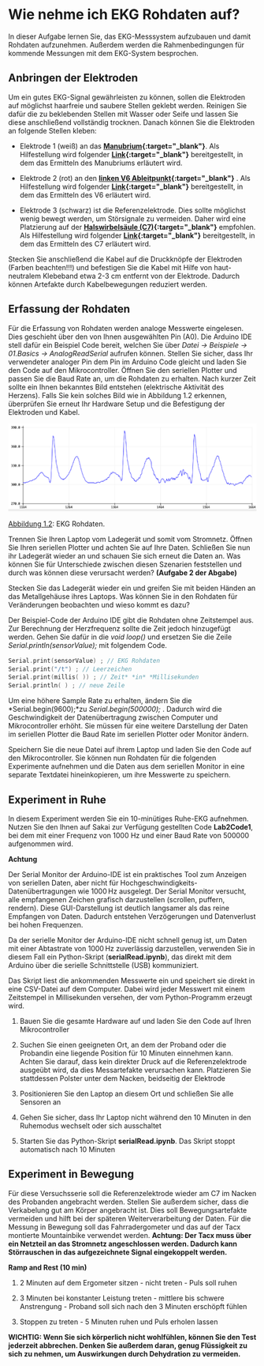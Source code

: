 # **Wie nehme ich EKG Rohdaten auf?**

In dieser Aufgabe lernen Sie, das EKG-Messsystem aufzubauen und damit Rohdaten aufzunehmen. Außerdem werden die Rahmenbedingungen für kommende
Messungen mit dem EKG-System besprochen.

## **Anbringen der Elektroden**
Um ein gutes EKG-Signal gewährleisten zu können, sollen die Elektroden
auf möglichst haarfreie und saubere Stellen geklebt werden. Reinigen Sie dafür die zu beklebenden Stellen mit Wasser oder Seife und lassen Sie diese anschließend vollständig trocknen. Danach können Sie die Elektroden an folgende Stellen kleben:

- Elektrode 1 (weiß) an das **[Manubrium](https://en.wikipedia.org/wiki/Sternum){:target="_blank"}**. Als Hilfestellung wird folgender **[Link](https://en.wikipedia.org/wiki/Sternum){:target="_blank"}** bereitgestellt, in dem das Ermitteln des Manubriums erläutert wird.

- Elektrode 2 (rot) an den **[linken V6 Ableitpunkt](https://en.wikipedia.org/wiki/Electrocardiography#/media/File:Precordial_leads_in_ECG.png){:target="_blank"}** . Als Hilfestellung wird folgender **[Link](https://en.wikipedia.org/wiki/Electrocardiography#/media/File:Precordial_leads_in_ECG.png){:target="_blank"}** bereitgestellt, in dem das Ermitteln des V6
erläutert wird.

- Elektrode 3 (schwarz) ist die Referenzelektrode. Dies sollte möglichst wenig bewegt werden, um Störsignale zu vermeiden. Daher wird eine Platzierung auf der **[Halswirbelsäule (C7)](https://de.wikipedia.org/wiki/Halswirbel){:target="_blank"}** empfohlen. Als Hilfestellung wird folgender **[Link](https://de.wikipedia.org/wiki/Halswirbel){:target="_blank"}** bereitgestellt, in dem das Ermitteln des C7
erläutert wird.

Stecken Sie anschließend die Kabel auf die Druckknöpfe der Elektroden
(Farben beachten!!!) und befestigen Sie die Kabel mit Hilfe von haut-neutralem Klebeband etwa 2-3 cm entfernt von der Elektrode. Dadurch können Artefakte durch Kabelbewegungen reduziert werden.

## **Erfassung der Rohdaten**
Für die Erfassung von Rohdaten werden analoge Messwerte eingelesen. Dies geschieht über den von Ihnen ausgewählten Pin (A0). Die Arduino IDE stell dafür ein Beispiel Code bereit, welchen Sie über *Datei → Beispiele → 01.Basics → AnalogReadSerial* aufrufen können. Stellen Sie sicher, dass Ihr verwendeter analoger Pin dem Pin im Arduino Code gleicht und laden Sie den Code auf den Mikrocontroller. Öffnen Sie den seriellen Plotter und passen Sie die Baud Rate an, um die Rohdaten zu erhalten. Nach kurzer Zeit sollte ein Ihnen bekanntes Bild entstehen (elektrische Aktivität des Herzens). Falls Sie kein solches Bild wie in Abbildung 1.2 erkennen, überprüfen Sie erneut Ihr Hardware Setup und die Befestigung der Elektroden
und Kabel.

![Abbildung 1.2](../assets/img/ekgRoh.bmp)

[Abbildung 1.2](../assets/img/ekgRoh.bmp): EKG Rohdaten.


Trennen Sie Ihren Laptop vom Ladegerät und somit vom Stromnetz. Öffnen Sie Ihren seriellen Plotter und achten Sie auf Ihre Daten. Schließen Sie nun ihr Ladegerät wieder an und schauen Sie sich erneut die Daten an.
Was können Sie für Unterschiede zwischen diesen Szenarien feststellen und durch was können diese verursacht werden? **(Aufgabe 2 der Abgabe)**

Stecken Sie das Ladegerät wieder ein und greifen Sie mit beiden Händen
an das Metallgehäuse ihres Laptops. Was können Sie in den Rohdaten für
Veränderungen beobachten und wieso kommt es dazu?

Der Beispiel-Code der Arduino IDE gibt die Rohdaten ohne Zeitstempel
aus. Zur Berechnung der Herzfrequenz sollte die Zeit jedoch hinzugefügt
werden. Gehen Sie dafür in die *void loop()* und ersetzen Sie die Zeile
*Serial.println(sensorValue);* mit folgendem Code.

````c
Serial.print(sensorValue) ; // EKG Rohdaten
Serial.print("/t") ; // Leerzeichen
Serial.print(millis( )) ; // Zeit* *in* *Millisekunden
Serial.println( ) ; // neue Zeile
````
Um eine höhere Sample Rate zu erhalten, ändern Sie die *Serial.begin(9600);*zu *Serial.begin(500000);* . Dadurch wird die Geschwindigkeit der Datenübertragung zwischen Computer und Mikrocontroller erhöht. Sie müssen für eine weitere Darstellung der Daten im seriellen Plotter die Baud Rate im seriellen Plotter oder Monitor ändern.

Speichern Sie die neue Datei auf ihrem Laptop und laden Sie den Code auf den Mikrocontroller. Sie können nun Rohdaten für die folgenden Experimente aufnehmen und die Daten aus dem seriellen Monitor in eine separate Textdatei hineinkopieren, um ihre Messwerte zu speichern.

## **Experiment in Ruhe**

In diesem Experiment werden Sie ein 10-minütiges Ruhe-EKG aufnehmen.
Nutzen Sie den Ihnen auf Sakai zur Verfügung gestellten Code **Lab2Code1**, bei dem mit einer Frequenz von 1000 Hz und einer Baud Rate von 500000 aufgenommen wird. 

**Achtung**

Der Serial Monitor der Arduino-IDE ist ein praktisches Tool zum Anzeigen von seriellen Daten, aber nicht für Hochgeschwindigkeits-Datenübertragungen wie 1000 Hz ausgelegt. Der Serial Monitor versucht, alle empfangenen Zeichen grafisch darzustellen (scrollen, puffern, rendern). Diese GUI-Darstellung ist deutlich langsamer als das reine Empfangen von Daten. Dadurch entstehen Verzögerungen und Datenverlust bei hohen Frequenzen.

Da der serielle Monitor der Arduino-IDE nicht schnell genug ist, um Daten mit einer Abtastrate von 1000 Hz zuverlässig darzustellen, verwenden Sie in diesem Fall ein Python-Skript (**serialRead.ipynb**), das direkt mit dem Arduino über die serielle Schnittstelle (USB) kommuniziert.

Das Skript liest die ankommenden Messwerte ein und speichert sie direkt in eine CSV-Datei auf dem Computer. Dabei wird jeder Messwert mit einem Zeitstempel in Millisekunden versehen, der vom Python-Programm erzeugt wird. 

1. Bauen Sie die gesamte Hardware auf und laden Sie den Code auf Ihren Mikrocontroller

2. Suchen Sie einen geeigneten Ort, an dem der Proband oder die Probandin eine liegende Position für 10 Minuten einnehmen kann. Achten Sie darauf, dass kein direkter Druck auf die Referenzelektrode ausgeübt wird, da dies Messartefakte verursachen kann. Platzieren Sie stattdessen Polster unter dem Nacken, beidseitig der Elektrode 

3. Positionieren Sie den Laptop an diesem Ort und schließen Sie alle
Sensoren an

4. Gehen Sie sicher, dass Ihr Laptop nicht während den 10 Minuten in
den Ruhemodus wechselt oder sich ausschaltet

5. Starten Sie das Python-Skript **serialRead.ipynb**. Das Skript stoppt automatisch nach 10 Minuten



## **Experiment in Bewegung**
Für diese Versuchsserie soll die Referenzelektrode wieder am C7 im
Nacken des Probanden angebracht werden. Stellen Sie außerdem sicher, dass die Verkabelung gut am Körper angebracht ist. Dies soll Bewegungsartefakte vermeiden und hilft bei der späteren Weiterverarbeitung der Daten. Für die Messung in Bewegung soll das Fahrradergometer und das auf der Tacx montierte Mountainbike verwendet werden.
**Achtung: Der Tacx muss über ein Netzteil an das Stromnetz angeschlossen werden. Dadurch kann Störrauschen in das aufgezeichnete Signal eingekoppelt werden.**


**Ramp and Rest (10 min)**

1. 2 Minuten auf dem Ergometer sitzen - nicht treten - Puls soll
    ruhen

2. 3 Minuten bei konstanter Leistung treten - mittlere bis schwere
Anstrengung - Proband soll sich nach den 3 Minuten erschöpft
fühlen

3. Stoppen zu treten - 5 Minuten ruhen und Puls erholen lassen

**WICHTIG: Wenn Sie sich körperlich nicht wohlfühlen, können Sie den Test jederzeit abbrechen. Denken Sie außerdem daran, genug Flüssigkeit zu sich zu nehmen, um Auswirkungen durch Dehydration zu vermeiden.**